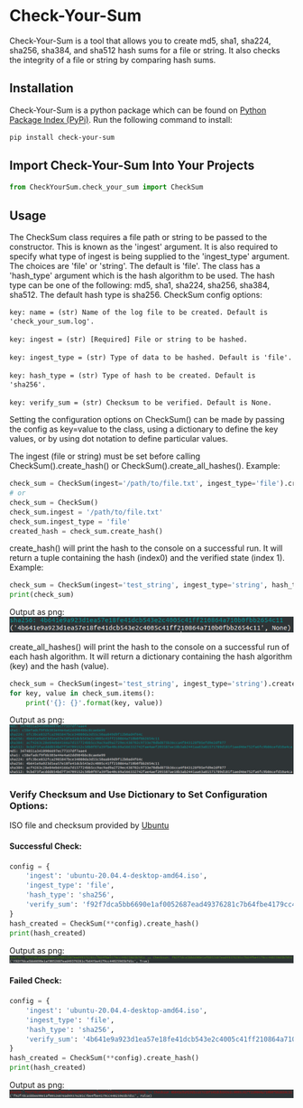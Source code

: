 # Check-Your-Sum
Check-Your-Sum is a tool that allows you to create md5, sha1, sha224, sha256, sha384, and sha512 hash sums for a file
or string. It also checks the integrity of a file or string by comparing hash sums.

## Installation

Check-Your-Sum is a python package which can be found on [Python Package Index (PyPi)](https://pypi.org/project/Check-Your-Sum/). Run the following command to install:<br>
``` bash
pip install check-your-sum
```

## Import Check-Your-Sum Into Your Projects
``` python
from CheckYourSum.check_your_sum import CheckSum
```

## Usage
The CheckSum class requires a file path or string to be passed to the constructor. This is known as the 'ingest'
argument. It is also required to specify what type of ingest is being supplied to the 'ingest_type' argument. The choices
are 'file' or 'string'. The default is 'file'. The class has a 'hash_type' argument which is the hash algorithm to be
used. The hash type can be one of the following: md5, sha1, sha224, sha256, sha384, sha512. The default hash type is
sha256. CheckSum config options:

    key: name = (str) Name of the log file to be created. Default is 'check_your_sum.log'.

    key: ingest = (str) [Required] File or string to be hashed.

    key: ingest_type = (str) Type of data to be hashed. Default is 'file'.

    key: hash_type = (str) Type of hash to be created. Default is 'sha256'.

    key: verify_sum = (str) Checksum to be verified. Default is None.

Setting the configuration options on CheckSum() can be made by passing the config as key=value to the class, using a dictionary to define the key values, or by using dot notation to define particular values.

The ingest (file or string) must be set before calling CheckSum().create_hash() or CheckSum().create_all_hashes(). Example:

``` python
check_sum = CheckSum(ingest='/path/to/file.txt', ingest_type='file').create_hash()
# or
check_sum = CheckSum()
check_sum.ingest = '/path/to/file.txt'
check_sum.ingest_type = 'file'
created_hash = check_sum.create_hash()
```
create_hash() will print the hash to the console on a successful run. It will return a tuple containing the hash (index0) and the verified state (index 1). Example:
    
``` python
check_sum = CheckSum(ingest='test_string', ingest_type='string', hash_type='sha256').create_hash()
print(check_sum)
```
Output as png:
![message Sample](/assets/output_tuple_example.png)

create_all_hashes() will print the hash to the console on a successful run of each hash algorithm. It will return a
dictionary containing the hash algorithm (key) and the hash (value).
``` python
check_sum = CheckSum(ingest='test_string', ingest_type='string').create_all_hashes()
for key, value in check_sum.items():
    print('{}: {}'.format(key, value))
```
Output as png:
![message Sample](/assets/output_dictionary_key_value.png)

### Verify Checksum and Use Dictionary to Set Configuration Options:
ISO file and checksum provided by [Ubuntu](https://ubuntu.com/download/desktop/thank-you?version=20.04.4&architecture=amd64#)

#### Successful Check:
``` python
config = {
    'ingest': 'ubuntu-20.04.4-desktop-amd64.iso',
    'ingest_type': 'file',
    'hash_type': 'sha256',
    'verify_sum': 'f92f7dca5bb6690e1af0052687ead49376281c7b64fbe4179cc44025965b7d1c'
}
hash_created = CheckSum(**config).create_hash()
print(hash_created)
```
Output as png:
![message Sample](/assets/verify_sum_success_example.png)

#### Failed Check:
``` python
config = {
    'ingest': 'ubuntu-20.04.4-desktop-amd64.iso',
    'ingest_type': 'file',
    'hash_type': 'sha256',
    'verify_sum': '4b641e9a923d1ea57e18fe41dcb543e2c4005c41ff210864a710b0fbb2654c11'
}
hash_created = CheckSum(**config).create_hash()
print(hash_created)
```
Output as png:
![message Sample](/assets/verify_sum_fail_example.png)

